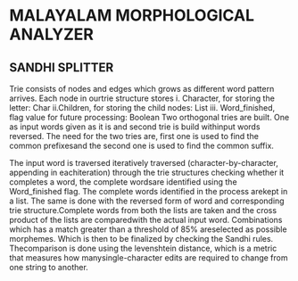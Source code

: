 # MALAYALAM MORPHOLOGICAL ANALYZER
## SANDHI SPLITTER

Trie consists of nodes and edges which grows as different word pattern arrives. Each node in ourtrie structure stores
i. Character, for storing the letter: Char
ii.Children, for storing the child nodes: List
iii. Word_finished, flag value for future processing: Boolean
Two orthogonal tries are built.  One as input words given as it is and second trie is build withinput words reversed. The need for the two tries are, first one is used to find the common prefixesand the second one is used to find the common suffix.


The input word is traversed iteratively traversed (character-by-character, appending in eachiteration) through the trie structures checking whether it completes a word, the complete wordsare identified using the Word_finished flag. The complete words identified in the process arekept in a list. The same is done with the reversed form of word and corresponding trie structure.Complete words from both the lists are taken and the cross product of the lists are comparedwith the actual input word. Combinations which has a match greater than a threshold of 85% areselected as possible morphemes. Which is then to be finalized by checking the Sandhi rules. Thecomparison is done using the levenshtein distance, which is a metric that measures how manysingle-character edits are required to change from one string to another.
